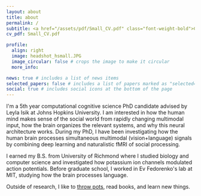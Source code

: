 ```yaml
---
layout: about
title: about
permalink: /
subtitle: <a href="/assets/pdf/Small_CV.pdf" class="font-weight-bold">CV</a> 
cv_pdf: Small_CV.pdf

profile:
  align: right
  image: headshot_hsmall.JPG
  image_circular: false # crops the image to make it circular
  more_info: 

news: true # includes a list of news items
selected_papers: false # includes a list of papers marked as "selected={true}"
social: true # includes social icons at the bottom of the page
---
```


I'm a 5th year computational cognitive science PhD candidate advised by Leyla Isik at Johns Hopkins University. 
I am interested in how the human mind makes sense of the social world from rapidly changing multimodal input, how the brain organizes the relevant systems, and why this neural architecture works. During my PhD, I have been investigating how the human brain processes simultaneous multimodal (vision+language) signals by combining deep learning and naturalistic fMRI of social processing.

I earned my B.S. from University of Richmond where I studied biology and computer science and investigated how potassium ion channels modulated action potentials. Before graduate school, I worked in Ev Fedorenko's lab at MIT, studying how the brain processes language.

Outside of research, I like to <a href="https://www.instagram.com/hanniiiceramiii/?hl=en"> throw pots</a>, read books, and learn new things.

